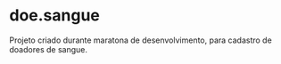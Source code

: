 # doe.sangue
Projeto criado durante maratona de desenvolvimento, para cadastro de doadores de sangue.

